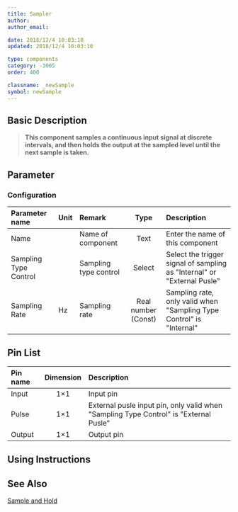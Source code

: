 ```yaml
---
title: Sampler
author: 
author_email:

date: 2018/12/4 10:03:10
updated: 2018/12/4 10:03:10

type: components
category: -3005
order: 400

classname: _newSample
symbol: newSample
---
```

## Basic Description


> **This component samples a continuous input signal at discrete intervals, and then holds the output at the sampled level until the next sample is taken.**

## Parameter
### Configuration
| Parameter name | Unit | Remark | Type | Description |
| :--- | :--- | :--- | :--: | :--- |
| Name |  | Name of component | Text | Enter the name of this component |
| Sampling Type Control |  | Sampling type control | Select | Select the trigger signal of sampling as "Internal" or "External Pusle" |
| Sampling Rate | Hz | Sampling rate | Real number (Const) | Sampling rate, only valid when "Sampling Type Control" is "Internal" |


## Pin List

| Pin name | Dimension | Description |
| :--- | :--:  | :--- |
| Input | 1×1 | Input pin |
| Pulse | 1×1 | External pusle input pin, only valid when "Sampling Type Control" is "External Pusle" |
| Output | 1×1 | Output pin |

## Using Instructions



## See Also

[Sample and Hold](comp_newSampleHold.md)
